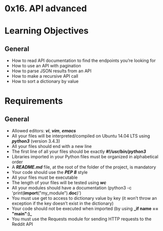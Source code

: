 # 0x16. API advanced

# Learning Objectives

## General

- How to read API documentation to find the endpoints you’re looking for
- How to use an API with pagination
- How to parse JSON results from an API
- How to make a recursive API call
- How to sort a dictionary by value

# Requirements

## General

- Allowed editors: **_vi_**, **_vim_**, **_emacs_**
- All your files will be interpreted/compiled on Ubuntu 14.04 LTS using **_python3_** (version 3.4.3)
- All your files should end with a new line
- The first line of all your files should be exactly **_#!/usr/bin/python3_**
- Libraries imported in your Python files must be organized in alphabetical order
- A **_README.md_** file, at the root of the folder of the project, is mandatory
- Your code should use the **_PEP 8_** style
- All your files must be executable
- The length of your files will be tested using **_wc_**
- All your modules should have a documentation (python3 -c 'print(**import**("my_module").**doc**)')
- You must use get to access to dictionary value by key (it won’t throw an exception if the key doesn’t exist in the dictionary)
- Your code should not be executed when imported (by using **\_if **name** == "**main**":)\_**
- You must use the Requests module for sending HTTP requests to the Reddit API
